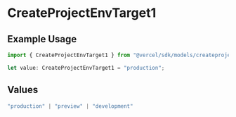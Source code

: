 # CreateProjectEnvTarget1

## Example Usage

```typescript
import { CreateProjectEnvTarget1 } from "@vercel/sdk/models/createprojectenvop.js";

let value: CreateProjectEnvTarget1 = "production";
```

## Values

```typescript
"production" | "preview" | "development"
```